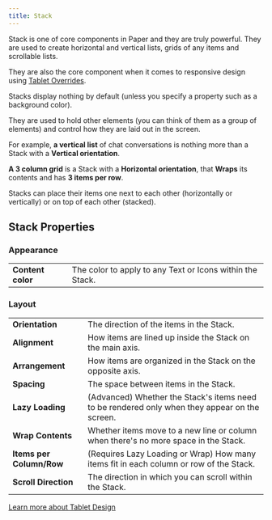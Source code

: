 ```yaml
---
title: Stack
---
```


Stack is one of core components in Paper and they are truly powerful. They are used to create horizontal and
vertical lists, grids of any items and scrollable lists.

They are also the core component when it comes to responsive design
using [Tablet Overrides](/building/tablet-overrides).

Stacks display nothing by default (unless you specify a property such as a background color).

They are used to hold other elements (you can think of them as a group of elements) and control how they are laid out in
the screen.

For example, **a vertical list** of chat conversations is nothing more than a Stack with a **Vertical orientation**.

**A 3 column grid** is a Stack with a **Horizontal orientation**, that **Wraps** its contents and has **3 items
per row**.

Stacks can place their items one next to each other (horizontally or vertically) or on top of each other (stacked).

## Stack Properties

### Appearance

|                   |                                                           |
|-------------------|-----------------------------------------------------------|
| **Content color** | The color to apply to any Text or Icons within the Stack. |

### Layout

|                          |                                                                                                |
|--------------------------|------------------------------------------------------------------------------------------------|
| **Orientation**          | The direction of the items in the Stack.                                                       |
| **Alignment**            | How items are lined up inside the Stack on the main axis.                                      |
| **Arrangement**          | How items are organized in the Stack on the opposite axis.                                     |
| **Spacing**              | The space between items in the Stack.                                                          |
| **Lazy Loading**         | (Advanced) Whether the Stack's items need to be rendered only when they appear on the screen.  |
| **Wrap Contents**        | Whether items move to a new line or column when there's no more space in the Stack.            |
| **Items per Column/Row** | (Requires Lazy Loading or Wrap) How many items fit in each column or row of the Stack. |
| **Scroll Direction**     | The direction in which you can scroll within the Stack.                                        |

[Learn more about Tablet Design](/building/tablet-overrides)
